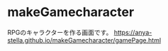 # makeGamecharacter
RPGのキャラクターを作る画面です。
https://anya-stella.github.io/makeGamecharacter/gamePage.html
